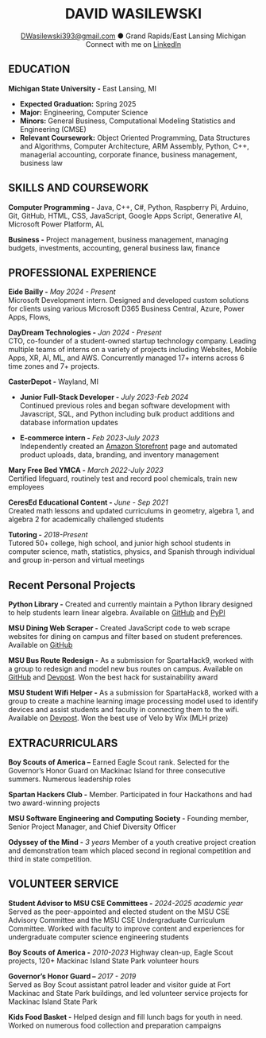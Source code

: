 <h1 align = "center">DAVID WASILEWSKI</h1>

<p align="center"><a href="mailto:dwasilewski393@gmail.com">DWasilewski393@gmail.com</a> ● Grand Rapids/East Lansing Michigan
<br>Connect with me on <a href="https://www.linkedin.com/in/david-wasilewski/">LinkedIn</a></p>


## EDUCATION

**Michigan State University -** East Lansing, MI 
- **Expected Graduation:** Spring 2025
- **Major:** Engineering, Computer Science
- **Minors:** General Business, Computational Modeling Statistics and Engineering (CMSE)
- **Relevant Coursework:** Object Oriented Programming, Data Structures and Algorithms, Computer Architecture, ARM Assembly, Python, C++, managerial accounting, corporate finance, business management, business law


## SKILLS AND COURSEWORK

**Computer Programming -** Java, C++, C#, Python, Raspberry Pi, Arduino, Git, GitHub, HTML, CSS, JavaScript, Google Apps Script, Generative AI, Microsoft Power Platform, AL

**Business -** Project management, business management, managing budgets, investments, accounting, general business law, finance


## PROFESSIONAL EXPERIENCE

**Eide Bailly -** *May 2024 - Present*  
Microsoft Development intern. Designed and developed custom solutions for clients using various Microsoft D365 Business Central, Azure, Power Apps, Flows, 

**DayDream Technologies -** *Jan 2024 - Present*  
CTO, co-founder of a student-owned startup technology company. Leading multiple teams of interns on a variety of projects including Websites, Mobile Apps, XR, AI, ML, and AWS. Concurrently managed 17+ interns across 6 time zones and 7+ projects.

**CasterDepot -** Wayland, MI
 - **Junior Full-Stack Developer -** *July 2023-Feb 2024*  
Continued previous roles and began software development with Javascript, SQL, and Python including bulk product additions and database information updates

 - **E-commerce intern -** *Feb 2023-July 2023*  
Independently created an [Amazon Storefront](https://www.amazon.com/stores/CasterDepot/page/0C3FB9D6-1BE6-4344-AC64-81589AB25BDC?ref_=ast_bln) page and automated product uploads, data, branding, and inventory management

**Mary Free Bed YMCA -** *March 2022-July 2023*  
Certified lifeguard, routinely test and record pool chemicals, train new employees

**CeresEd Educational Content -** *June - Sep 2021*  
Created math lessons and updated curriculums in geometry, algebra 1, and algebra 2 for academically challenged students

**Tutoring -** *2018-Present*  
Tutored 50+ college, high school, and junior high school students in computer science, math, statistics, physics, and Spanish through individual and group in-person and virtual meetings


## Recent Personal Projects

**Python Library -** Created and currently maintain a Python library designed to help students learn linear algebra. Available on [GitHub](https://github.com/DWasilewski3/LinAlgLib) and [PyPI](https://pypi.org/project/LinAlgLib/)

**MSU Dining Web Scraper -** Created JavaScript code to web scrape websites for dining on campus and filter based on student preferences. Available on [GitHub](https://github.com/DWasilewski3/EatAtState_Menu_Scraping)

**MSU Bus Route Redesign -** As a submission for SpartaHack9, worked with a group to redesign and model new bus routes on campus. Available on [GitHub](https://github.com/DWasilewski3/Spartahack9-BusProject) and [Devpost](https://devpost.com/software/bus-route-project). Won the best hack for sustainability award

**MSU Student Wifi Helper -** As a submission for SpartaHack8, worked with a group to create a machine learning image processing model used to identify devices and assist students and faculty in connecting them to the wifi. Available on [Devpost](https://devpost.com/software/image-recognition-tool-for-msu-internet-connection). Won the best use of Velo by Wix (MLH prize)


## EXTRACURRICULARS

**Boy Scouts of America –** Earned Eagle Scout rank. Selected for the Governor’s Honor Guard on Mackinac Island for three consecutive summers. Numerous leadership roles

**Spartan Hackers Club -** Member. Participated in four Hackathons and had two award-winning projects

**MSU Software Engineering and Computing Society -** Founding member, Senior Project Manager, and Chief Diversity Officer

**Odyssey of the Mind -** *3 years* Member of a youth creative project creation and demonstration team which placed second in regional competition and third in state competition.


## VOLUNTEER SERVICE

**Student Advisor to MSU CSE Committees -** *2024-2025 academic year*  
Served as the peer-appointed and elected student on the MSU CSE Advisory Committee and the MSU CSE Undergraduate Curriculum Committee. Worked with faculty to improve content and experiences for undergraduate computer science engineering students

**Boy Scouts of America -** *2010-2023*
Highway clean-up, Eagle Scout projects, 120+ Mackinac Island State Park volunteer hours

**Governor’s Honor Guard –** *2017 - 2019*  
Served as Boy Scout assistant patrol leader and visitor guide at Fort Mackinac and State Park buildings, and led volunteer service projects for Mackinac Island State Park 

**Kids Food Basket -** Helped design and fill lunch bags for youth in need. Worked on numerous food collection and preparation campaigns
